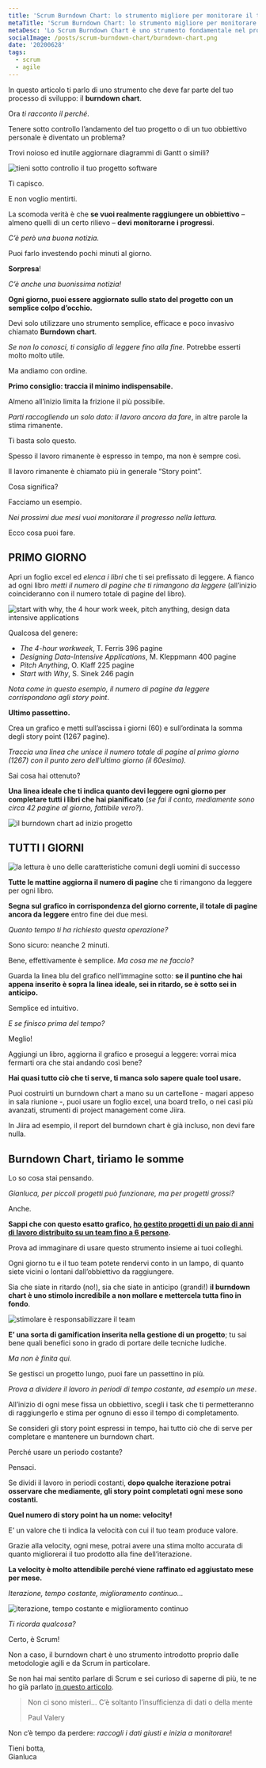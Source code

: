 ```yaml
---
title: 'Scrum Burndown Chart: lo strumento migliore per monitorare il tuo sprint in modo facile'
metaTitle: 'Scrum Burndown Chart: lo strumento migliore per monitorare il tuo sprint in modo facile'
metaDesc: 'Lo Scrum Burndown Chart è uno strumento fondamentale nel project management ma può essere altrettanto efficace per monitorare i tuoi obbiettivi personali.'
socialImage: /posts/scrum-burndown-chart/burndown-chart.png
date: '20200628'
tags:
  - scrum
  - agile
---
```


In questo articolo ti parlo di uno strumento che deve far parte del tuo processo di sviluppo: il **burndown chart**.

Ora _ti racconto il perché_.

Tenere sotto controllo l’andamento del tuo progetto o di un tuo obbiettivo personale è diventato un problema?

Trovi noioso ed inutile aggiornare diagrammi di Gantt o simili?

![tieni sotto controllo il tuo progetto software](/posts/scrum-burndown-chart/osserva-e1590127367200.png)

Ti capisco.

E non voglio mentirti.

La scomoda verità è che **se vuoi realmente raggiungere un obbiettivo** – almeno quelli di un certo rilievo – **devi monitorarne i progressi**.

_C’è però una buona notizia._

Puoi farlo investendo pochi minuti al giorno.

**Sorpresa**!

_C’è anche una buonissima notizia!_

**Ogni giorno, puoi essere aggiornato sullo stato del progetto con un semplice colpo d’occhio.**

Devi solo utilizzare uno strumento semplice, efficace e poco invasivo chiamato **Burndown chart**.

_Se non lo conosci, ti consiglio di leggere fino alla fine._ Potrebbe esserti molto molto utile.

Ma andiamo con ordine.

**Primo consiglio: traccia il minimo indispensabile.**

Almeno all’inizio limita la frizione il più possibile.

_Parti raccogliendo un solo dato: il lavoro ancora da fare_, in altre parole la stima rimanente.

Ti basta solo questo.

Spesso il lavoro rimanente è espresso in tempo, ma non è sempre così.

Il lavoro rimanente è chiamato più in generale “Story point”.

Cosa significa?

Facciamo un esempio.

_Nei prossimi due mesi vuoi monitorare il progresso nella lettura._

Ecco cosa puoi fare.

## PRIMO GIORNO

Apri un foglio excel ed _elenca i libri_ che ti sei prefissato di leggere. A fianco ad ogni libro _metti il numero di pagine che ti rimangono da leggere_ (all’inizio coincideranno con il numero totale di pagine del libro).

![start with why, the 4 hour work week, pitch anything, design data intensive applications](/posts/scrum-burndown-chart/libri.png)

Qualcosa del genere:

- _The 4-hour workweek_, T. Ferris 396 pagine
- _Designing Data-Intensive Applications_, M. Kleppmann 400 pagine
- _Pitch Anything_, O. Klaff 225 pagine
- _Start with Why_, S. Sinek 246 pagin

_Nota come in questo esempio, il numero di pagine da leggere corrispondono agli story point_.

**Ultimo passettino.**

Crea un grafico e metti sull’ascissa i giorni (60) e sull’ordinata la somma degli story point (1267 pagine).

_Traccia una linea che unisce il numero totale di pagine al primo giorno (1267) con il punto zero dell’ultimo giorno (il 60esimo)._

Sai cosa hai ottenuto?

**Una linea ideale che ti indica quanto devi leggere ogni giorno per completare tutti i libri che hai pianificato** (_se fai il conto, mediamente sono circa 42 pagine al giorno, fattibile vero?_).

![il burndown chart ad inizio progetto](/posts/scrum-burndown-chart/burndown-start-1.png)

## TUTTI I GIORNI

![la lettura è uno delle caratteristiche comuni degli uomini di successo](/posts/scrum-burndown-chart/avatar-book.png)

**Tutte le mattine aggiorna il numero di pagine** che ti rimangono da leggere per ogni libro.

**Segna sul grafico in corrispondenza del giorno corrente, il totale di pagine ancora da leggere** entro fine dei due mesi.

_Quanto tempo ti ha richiesto questa operazione?_

Sono sicuro: neanche 2 minuti.

Bene, effettivamente è semplice. _Ma cosa me ne faccio?_

Guarda la linea blu del grafico nell’immagine sotto: **se il puntino che hai appena inserito è sopra la linea ideale, sei in ritardo, se è sotto sei in anticipo.**

Semplice ed intuitivo.

_E se finisco prima del tempo?_

Meglio!

Aggiungi un libro, aggiorna il grafico e prosegui a leggere: vorrai mica fermarti ora che stai andando così bene?

**Hai quasi tutto ciò che ti serve, ti manca solo sapere quale tool usare.**

Puoi costruirti un burndown chart a mano su un cartellone - magari appeso in sala riunione -, puoi usare un foglio excel, una board trello, o nei casi più avanzati, strumenti di project management come Jiira.

In Jiira ad esempio, il report del burndown chart è già incluso, non devi fare nulla.

## Burndown Chart, tiriamo le somme

Lo so cosa stai pensando.

_Gianluca, per piccoli progetti può funzionare, ma per progetti grossi?_

Anche.

**Sappi che con questo esatto grafico, [ho gestito progetti di un paio di anni di lavoro distribuito su un team fino a 6 persone](project-management-guida).**

Prova ad immaginare di usare questo strumento insieme ai tuoi colleghi.

Ogni giorno tu e il tuo team potete rendervi conto in un lampo, di quanto siete vicini o lontani dall’obbiettivo da raggiungere.

Sia che siate in ritardo (no!), sia che siate in anticipo (grandi!) **il burndown chart è uno stimolo incredibile a non mollare e mettercela tutta fino in fondo**.

![stimolare è responsabilizzare il team](/posts/scrum-burndown-chart/team-1-1024x717.jpg)

**E’ una sorta di gamification inserita nella gestione di un progetto**; tu sai bene quali benefici sono in grado di portare delle tecniche ludiche.

_Ma non è finita qui._

Se gestisci un progetto lungo, puoi fare un passettino in più.

_Prova a dividere il lavoro in periodi di tempo costante, ad esempio un mese_.

All’inizio di ogni mese fissa un obbiettivo, scegli i task che ti permetteranno di raggiungerlo e stima per ognuno di esso il tempo di completamento.

Se consideri gli story point espressi in tempo, hai tutto ciò che di serve per completare e mantenere un burndown chart.

Perché usare un periodo costante?

Pensaci.

Se dividi il lavoro in periodi costanti, **dopo qualche iterazione potrai osservare che mediamente, gli story point completati ogni mese sono costanti.**

**Quel numero di story point ha un nome: velocity!**

E’ un valore che ti indica la velocità con cui il tuo team produce valore.

Grazie alla velocity, ogni mese, potrai avere una stima molto accurata di quanto migliorerai il tuo prodotto alla fine dell’iterazione.

**La velocity è molto attendibile perché viene raffinato ed aggiustato mese per mese.**

_Iterazione, tempo costante, miglioramento continuo…_

![iterazione, tempo costante e miglioramento continuo ](/posts/scrum-burndown-chart/velocity.jpg)

_Ti ricorda qualcosa?_

Certo, è Scrum!

Non a caso, il burndown chart è uno strumento introdotto proprio dalle metodologie agili e da Scrum in particolare.

Se non hai mai sentito parlare di Scrum e sei curioso di saperne di più, te ne ho già parlato [in questo articolo](./introduzione-a-scrum).

> Non ci sono misteri… C’è soltanto l’insufficienza di dati o della mente
>
> Paul Valery

Non c’è tempo da perdere: _raccogli i dati giusti e inizia a monitorare_!

Tieni botta,  
Gianluca
